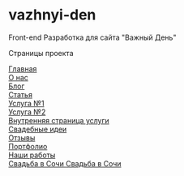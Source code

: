 # vazhnyi-den
 Front-end Разработка для сайта "Важный День"



Страницы проекта

<a href="https://vazhnyi-den.vercel.app/">
  Главная
</a>
<br>
<a href="https://vazhnyi-den.vercel.app/about.html">
    О нас
</a>
<br>
<a href="https://vazhnyi-den.vercel.app/blog.html">
    Блог
</a>
<br>
<a href="https://vazhnyi-den.vercel.app/article.html">
    Статья
</a>
<br>
<a href="https://vazhnyi-den.vercel.app/services.html">
    Услуга №1
</a>
<br>
<a href="https://vazhnyi-den.vercel.app/services-2.html">
    Услуга №2
</a>
<br>
<a href="https://vazhnyi-den.vercel.app/decorate.html">
    Внутренняя страница услуги
</a>
<br>
<a href="https://vazhnyi-den.vercel.app/ideas.html">
    Свадебные идеи
</a>
<br>
<a href="https://vazhnyi-den.vercel.app/reviews.html">
    Отзывы
</a>
<br>
<a href="https://vazhnyi-den.vercel.app/portfolio.html">
    Портфолио
</a>
<br>
<a href="https://vazhnyi-den.vercel.app/works.html">
    Наши работы
</a>
<br>
<a href="https://vazhnyi-den.vercel.app/wedding-sochi.html">
    Свадьба в Сочи
</a>
<a href="https://vazhnyi-den.vercel.app/calculator.html">
    Свадьба в Сочи
</a>